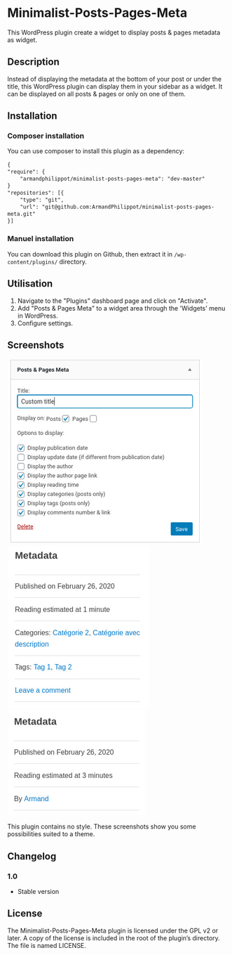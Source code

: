 # Minimalist-Posts-Pages-Meta

This WordPress plugin create a widget to display posts & pages metadata as widget.

## Description

Instead of displaying the metadata at the bottom of your post or under the title, this WordPress plugin can display them in your sidebar as a widget. It can be displayed on all posts & pages or only on one of them.

## Installation

### Composer installation

You can use composer to install this plugin as a dependency:

```
{
"require": {
    "armandphilippot/minimalist-posts-pages-meta": "dev-master"
}
"repositories": [{
    "type": "git",
    "url": "git@github.com:ArmandPhilippot/minimalist-posts-pages-meta.git"
}]
```

### Manuel installation

You can download this plugin on Github, then extract it in `/wp-content/plugins/` directory.

## Utilisation

1. Navigate to the "Plugins" dashboard page and click on "Activate".
2. Add "Posts & Pages Meta" to a widget area through the 'Widgets' menu in WordPress.
3. Configure settings.

## Screenshots

![Screenshot 1](./screenshot1.jpg) ![Screenshot 2](./screenshot2.jpg) ![Screenshot 3](./screenshot3.jpg)

This plugin contains no style. These screenshots show you some possibilities suited to a theme.

## Changelog

### 1.0

-   Stable version

## License

The Minimalist-Posts-Pages-Meta plugin is licensed under the GPL v2 or later. A copy of the license is included in the root of the plugin’s directory. The file is named LICENSE.
